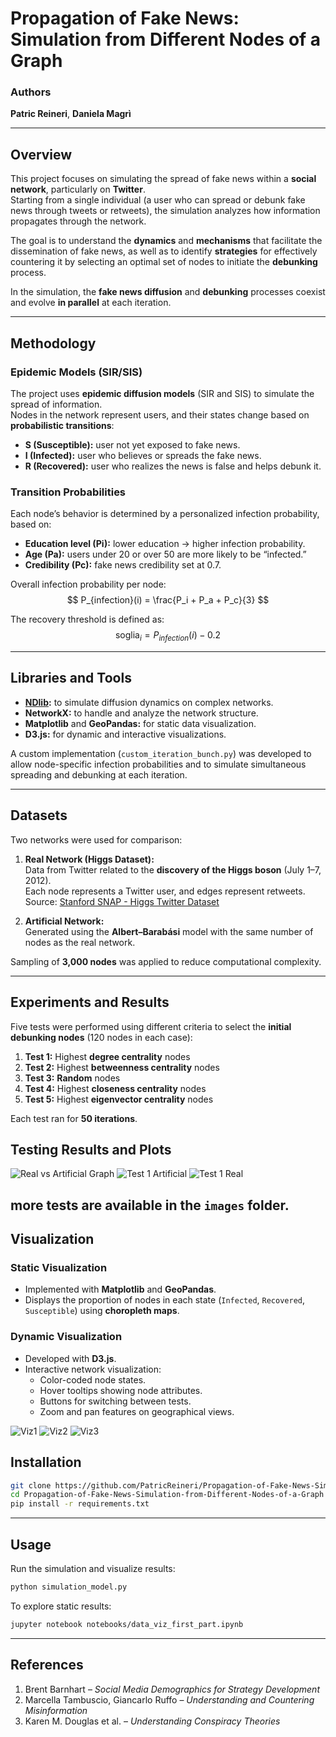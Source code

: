 #  Propagation of Fake News: Simulation from Different Nodes of a Graph

### Authors
**Patric Reineri**, **Daniela Magrì**  


---

## Overview

This project focuses on simulating the spread of fake news within a **social network**, particularly on **Twitter**.  
Starting from a single individual (a user who can spread or debunk fake news through tweets or retweets), the simulation analyzes how information propagates through the network.  

The goal is to understand the **dynamics** and **mechanisms** that facilitate the dissemination of fake news, as well as to identify **strategies** for effectively countering it by selecting an optimal set of nodes to initiate the **debunking** process.  

In the simulation, the **fake news diffusion** and **debunking** processes coexist and evolve **in parallel** at each iteration.

---

##  Methodology

### Epidemic Models (SIR/SIS)
The project uses **epidemic diffusion models** (SIR and SIS) to simulate the spread of information.  
Nodes in the network represent users, and their states change based on **probabilistic transitions**:
- **S (Susceptible):** user not yet exposed to fake news.
- **I (Infected):** user who believes or spreads the fake news.
- **R (Recovered):** user who realizes the news is false and helps debunk it.

### Transition Probabilities
Each node’s behavior is determined by a personalized infection probability, based on:
- **Education level (Pi):** lower education → higher infection probability.  
- **Age (Pa):** users under 20 or over 50 are more likely to be “infected.”  
- **Credibility (Pc):** fake news credibility set at 0.7.  

Overall infection probability per node:  
$$
P_{infection}(i) = \frac{P_i + P_a + P_c}{3}
$$

The recovery threshold is defined as:
$$
\text{soglia}_i = P_{infection}(i) - 0.2
$$

---

##  Libraries and Tools

- **[NDlib](https://ndlib.readthedocs.io/en/latest/):** to simulate diffusion dynamics on complex networks.  
- **NetworkX:** to handle and analyze the network structure.  
- **Matplotlib** and **GeoPandas:** for static data visualization.  
- **D3.js:** for dynamic and interactive visualizations.

A custom implementation (`custom_iteration_bunch.py`) was developed to allow node-specific infection probabilities and to simulate simultaneous spreading and debunking at each iteration.

---

##  Datasets

Two networks were used for comparison:

1. **Real Network (Higgs Dataset):**  
   Data from Twitter related to the **discovery of the Higgs boson** (July 1–7, 2012).  
   Each node represents a Twitter user, and edges represent retweets.  
   Source: [Stanford SNAP - Higgs Twitter Dataset](https://snap.stanford.edu/data/higgs-twitter.html)

2. **Artificial Network:**  
   Generated using the **Albert–Barabási** model with the same number of nodes as the real network.

Sampling of **3,000 nodes** was applied to reduce computational complexity.

---

##  Experiments and Results

Five tests were performed using different criteria to select the **initial debunking nodes** (120 nodes in each case):

1. **Test 1:** Highest **degree centrality** nodes  
2. **Test 2:** Highest **betweenness centrality** nodes  
3. **Test 3:** **Random** nodes  
4. **Test 4:** Highest **closeness centrality** nodes  
5. **Test 5:** Highest **eigenvector centrality** nodes  

Each test ran for **50 iterations**.

## Testing Results and Plots

![Real vs Artificial Graph](images/graph_comparison.png)
![Test 1 Artificial](images/trend_plot_test_1_model.png)
![Test 1 Real](images/trend_plot_test_1.png)

more tests are available in the `images` folder.
---

##  Visualization

### Static Visualization
- Implemented with **Matplotlib** and **GeoPandas**.  
- Displays the proportion of nodes in each state (`Infected`, `Recovered`, `Susceptible`) using **choropleth maps**.

### Dynamic Visualization
- Developed with **D3.js**.  
- Interactive network visualization:
  - Color-coded node states.  
  - Hover tooltips showing node attributes.  
  - Buttons for switching between tests.  
  - Zoom and pan features on geographical views.  

![Viz1](images/viz1.png)
![Viz2](images/viz2.png)
![Viz3](images/viz3.png)



## Installation

```bash
git clone https://github.com/PatricReineri/Propagation-of-Fake-News-Simulation-from-Different-Nodes-of-a-Graph.git
cd Propagation-of-Fake-News-Simulation-from-Different-Nodes-of-a-Graph
pip install -r requirements.txt
```

---

##  Usage

Run the simulation and visualize results:

```bash
python simulation_model.py
```

To explore static results:

```bash
jupyter notebook notebooks/data_viz_first_part.ipynb
```


---

##  References

1. Brent Barnhart – *Social Media Demographics for Strategy Development*  
2. Marcella Tambuscio, Giancarlo Ruffo – *Understanding and Countering Misinformation*  
3. Karen M. Douglas et al. – *Understanding Conspiracy Theories*  


